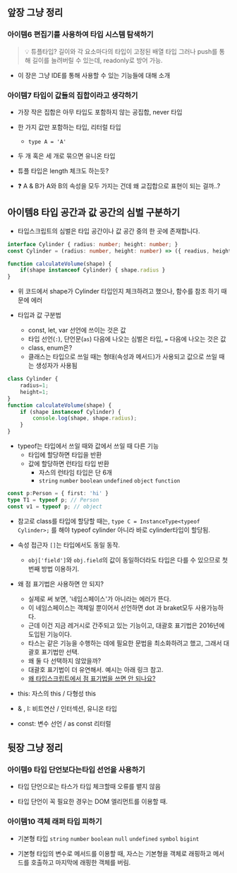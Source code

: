 ## 앞장 그냥 정리

### 아이템6 편집기를 사용하여 타입 시스템 탐색하기

> 💡 튜플타입?
> 길이와 각 요소마다의 타입이 고정된 배열 타입
> 그러나 push를 통해 길이를 늘려버릴 수 있는데, readonly로 방어 가능.

* 이 장은 그냥 IDE를 통해 사용할 수 있는 기능들에 대해 소개

### 아이템7 타입이 값들의 집합이라고 생각하기

* 가장 작은 집합은 아무 타입도 포함하지 않는 공집합, never 타입

* 한 가지 값만 포함하는 타입, 리터럴 타입
  * `type A = 'A'`

* 두 개 혹은 세 개로 묶으면 유니온 타입

* 튜플 타입은 length 체크도 하는듯?

* ❓ A & B가 A와 B의 속성을 모두 가지는 건데 왜 교집합으로 표현이 되는 걸까..?

## 아이템8 타입 공간과 값 공간의 심벌 구분하기

* 타입스크립트의 심벌은 타입 공간이나 값 공간 중의 한 곳에 존재합니다.

```ts
interface Cylinder { radius: number; height: number; }
const Cylinder = (radius: number, height: number) => ({ readius, height });

function calculateVolume(shape) {
    if(shape instanceof Cylinder) { shape.radius }
}
```

* 위 코드에서 shape가 Cylinder 타입인지 체크하려고 했으나, 함수를 참조 하기 때문에 에러

* 타입과 값 구분법
  * const, let, var 선언에 쓰이는 것은 값
  * 타입 선언(`:`), 단언문(`as`) 다음에 나오는 심벌은 타입, `=` 다음에 나오는 것은 값
  * class, enum은?
  * 클래스는 타입으로 쓰일 때는 형태(속성과 메서드)가 사용되고 값으로 쓰일 때는 생성자가 사용됨

```ts
class Cylinder {
    radius=1;
    height=1;
}
function calculateVolume(shape) {
    if (shape instanceof Cylinder) {
        console.log(shape, shape.radius);
    }
}
```

* typeof는 타입에서 쓰일 때와 값에서 쓰일 때 다른 기능
  * 타입에 할당하면 타입을 반환
  * 값에 할당하면 런타임 타입 반환
    * 자스의 런타임 타입은 단 6개
    * `string` `number` `boolean` `undefined` `object` `function`

```ts
const p:Person = { first: 'hi' }
type T1 = typeof p; // Person
const v1 = typeof p; // object
```

* 참고로 class를 타입에 할당할 때는, `type C = InstanceType<typeof Cylinder>;` 를 해야 typeof cylinder 아니라 바로 cylinder타입이 할당됨.

* 속성 접근자 `[]`는 타입에서도 동일 동작.
  * `obj['field']`와 `obj.field`의 값이 동일하더라도 타입은 다를 수 있으므로 첫 번째 방법 이용하기.
* 왜 점 표기법은 사용하면 안 되지?
  * 실제로 써 보면, '네임스페이스'가 아니라는 에러가 뜬다.
  * 이 네임스페이스는 객체일 뿐이어서 선언하면 dot 과 braket모두 사용가능하다.
  * 근데 이건 지금 레거시로 간주되고 있는 기능이고, 대괄호 표기법은 2016년에 도입된 기능이다.
  * 타스는 같은 기능을 수행하는 데에 필요한 문법을 최소화하려고 했고, 그래서 대괄호 표기법만 선택.
  * 왜 둘 다 선택하지 않았을까?
  * 대괄호 표기법이 더 유연해서. 예시는 아래 링크 참고.
  * [왜 타입스크립트에서 점 표기법을 쓰면 안 되나요?](https://www.totaltypescript.com/why-you-cant-use-dot-notation-on-types)

* this: 자스의 this / 다형성 this

* & , I: 비트연산 / 인터섹션, 유니온 타입

* const: 변수 선언 / as const 리터럴

## 뒷장 그냥 정리

### 아이템9 타입 단언보다는타입 선언을 사용하기

* 타입 단언으로는 타스가 타입 체크할때 오류를 뱉지 않음

* 타입 단언이 꼭 필요한 경우는 DOM 엘리먼트를 이용할 때.

### 아이템10 객체 래퍼 타입 피하기

* 기본형 타입 `string` `number` `boolean` `null` `undefined` `symbol` `bigint`

* 기본형 타입의 변수로 메서드를 이용할 때, 자스는 기본형을 객체로 래핑하고 메서드를 호출하고 마지막에 래핑한 객체를 버림.
